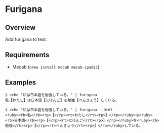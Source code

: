 # Furigana

## Overview

Add furigana to text.

## Requirements

* Mecab (`brew install mecab mecab-ipadic`)

## Examples

```text
$ echo "私は日本語を勉強している。" | furigana
私【わたし】は日本語【にほんご】を勉強【べんきょう】している。

$ echo "私は日本語を勉強している。" | furigana --html
<ruby><rb>私</rb><rp>【</rp><rt>わたし</rt><rp>】</rp></ruby>は<ruby><rb>日本語</rb><rp>【</rp><rt>にほんご</rt><rp>】</rp></ruby>を<ruby><rb>勉強</rb><rp>【</rp><rt>べんきょう</rt><rp>】</rp></ruby>している。
```
